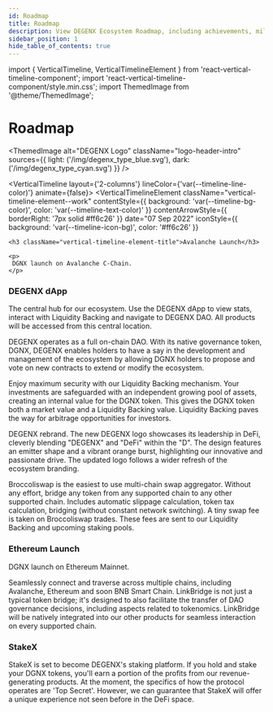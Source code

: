 ```yaml
---
id: Roadmap
title: Roadmap
description: View DEGENX Ecosystem Roadmap, including achievements, milestones and Work In Progress, check back regularly for updates!
sidebar_position: 1
hide_table_of_contents: true
---
```


import { VerticalTimeline, VerticalTimelineElement }  from 'react-vertical-timeline-component';
import 'react-vertical-timeline-component/style.min.css';
import ThemedImage from '@theme/ThemedImage';



# Roadmap

<ThemedImage
  alt="DEGENX Logo"
  className="logo-header-intro"
  sources={{
    light: ('/img/degenx_type_blue.svg'),
    dark: ('/img/degenx_type_cyan.svg')
  }}
/>

<VerticalTimeline layout={'2-columns'} lineColor={'var(--timeline-line-color)'} animate={false}>
 <VerticalTimelineElement
    className="vertical-timeline-element--work"
    contentStyle={{ background: 'var(--timeline-bg-color)', color: 'var(--timeline-text-color)' }}
    contentArrowStyle={{ borderRight: '7px solid #ff6c26' }}
    date="07 Sep 2022"
    iconStyle={{ background: 'var(--timeline-icon-bg)', color: '#ff6c26' }}
  >
    <h3 className="vertical-timeline-element-title">Avalanche Launch</h3>

    <p>
     DGNX launch on Avalanche C-Chain.
    </p>
  </VerticalTimelineElement>
    <VerticalTimelineElement
    className="vertical-timeline-element--work"
    contentStyle={{ background: 'var(--timeline-bg-color)', color: 'var(--timeline-text-color)' }}
    contentArrowStyle={{ borderRight: '7px solid #ff6c26' }}
    date="09 Oct 2022"
    iconStyle={{ background: 'var(--timeline-icon-bg)', color: '#ff6c26' }}
  >
    <h3 className="vertical-timeline-element-title">DEGENX dApp</h3>
    <p>
     The central hub for our ecosystem. Use the DEGENX dApp to view stats, interact with Liquidity Backing and navigate to DEGENX DAO. All products will be accessed from this central location.
    </p>
  </VerticalTimelineElement>
  <VerticalTimelineElement
    className="vertical-timeline-element--work"
    contentStyle={{ background: 'var(--timeline-bg-color)', color: 'var(--timeline-text-color)' }}
    contentArrowStyle={{ borderRight: '7px solid #ff6c26' }}
    date="25 Mar 2023"
    iconStyle={{ background: 'var(--timeline-icon-bg)', color: '#ff6c26' }}
  >
          <ThemedImage
  alt="DEGENX DAO Logo"
  className="vertical-timeline-element-title-img"
  sources={{
    light: ('/img/light_dao.svg'),
    dark: ('/img/dark_dao.svg')
  }}
/>
    <p>
     DEGENX operates as a full on-chain DAO. With its native governance token, DGNX, DEGENX enables holders to have a say in the development and management of the ecosystem by allowing DGNX holders to propose and vote on new contracts to extend or modify the ecosystem.
    </p>
  </VerticalTimelineElement>
    <VerticalTimelineElement
    className="vertical-timeline-element--work"
    contentStyle={{ background: 'var(--timeline-bg-color)', color: 'var(--timeline-text-color)' }}
    contentArrowStyle={{ borderRight: '7px solid #ff6c26' }}
    date="30 May 2023"
    iconStyle={{ background: 'var(--timeline-icon-bg)', color: 'var(--timeline-icon-color)' }}
  >
     <ThemedImage
  alt="Liquidity Backing Logo"
  className="vertical-timeline-element-title-img"
  sources={{
    light: ('/img/light_liqback.svg'),
    dark: ('/img/dark_liqback.svg')
  }}
/>
    <p>
      Enjoy maximum security with our Liquidity Backing mechanism. Your investments are safeguarded with an independent growing pool of assets, creating an internal value for the DGNX token. This gives the DGNX token both a market value and a Liquidity Backing value. Liquidity Backing paves the way for arbitrage opportunities for investors.
    </p>
  </VerticalTimelineElement>
  <VerticalTimelineElement
    className="vertical-timeline-element--work"
    contentStyle={{ background: 'var(--timeline-bg-color)', color: 'var(--timeline-text-color)' }}
    contentArrowStyle={{ borderRight: '7px solid #ff6c26' }}
    date="20 Jul 2023"
    iconStyle={{ background: 'var(--timeline-icon-bg)', color: 'var(--timeline-icon-color)' }}
  >
             <ThemedImage
  alt="DEGENX Logo"
  className="vertical-timeline-element-title-img"
  sources={{
    light: ('/img/light_degenx_full.svg'),
    dark: ('/img/dark_degenx_full.svg')
  }}
/>
    <p>
    DEGENX rebrand. The new DEGENX logo showcases its leadership in DeFi, cleverly blending "DEGENX" and "DeFi" within the "D". The design features an emitter shape and a vibrant orange burst, highlighting our innovative and passionate drive. The updated logo follows a wider refresh of the ecosystem branding.
    </p>
  </VerticalTimelineElement>
     <VerticalTimelineElement
    className="vertical-timeline-element--work"
    contentStyle={{ background: 'var(--timeline-bg-color)', color: 'var(--timeline-text-color)' }}
    contentArrowStyle={{ borderRight: '7px solid #ff6c26' }}
    date="28 Sep 2023"
    iconStyle={{ background: 'var(--timeline-icon-bg)', color: 'var(--timeline-icon-color)' }}
  >
       <ThemedImage
  alt="BroccoliSwap Logo"
  className="vertical-timeline-element-title-img"
  sources={{
    light: ('/img/light_broc.svg'),
    dark: ('/img/dark_broc.svg')
  }}
/>
    <p>
   Broccoliswap is the easiest to use multi-chain swap aggregator. Without any effort, bridge any token from any supported chain to any other supported chain. Includes automatic slippage calculation, token tax calculation, bridging (without constant network switching). A tiny swap fee is taken on Broccoliswap trades. These fees are sent to our Liquidity Backing and upcoming staking pools.
    </p>
  </VerticalTimelineElement>
  <VerticalTimelineElement
    className="vertical-timeline-element--work"
    contentStyle={{ background: 'var(--timeline-bg-color)', color: 'var(--timeline-text-color)' }}
    contentArrowStyle={{ borderRight: '7px solid #ff6c26' }}
    date="11 Jan 2024"
    iconStyle={{ background: 'var(--timeline-icon-bg)', color: 'var(--timeline-icon-color)' }}
  >
     <h3 className="vertical-timeline-element-title">Ethereum Launch</h3>
    <p>
      DGNX launch on Ethereum Mainnet. 
    </p>
  </VerticalTimelineElement>
    <VerticalTimelineElement
    className="vertical-timeline-element--work"
    contentStyle={{ background: 'var(--timeline-bg-color)', color: 'var(--timeline-text-color)' }}
    contentArrowStyle={{ borderRight: '7px solid #ff6c26' }}
    date="17 Jan 2024"
    iconStyle={{ background: 'var(--timeline-icon-bg)', color: 'var(--timeline-icon-color)' }}
  >
            <ThemedImage
  alt="BroccoliSwap Logo"
  className="vertical-timeline-element-title-img"
  sources={{
    light: ('/img/light_linkbridge.svg'),
    dark: ('/img/dark_linkbridge.svg')
  }}
/>
    <p>
      Seamlessly connect and traverse across multiple chains, including Avalanche, Ethereum and soon BNB Smart Chain. LinkBridge is not just a typical token bridge; it's designed to also facilitate the transfer of DAO governance decisions, including aspects related to tokenomics. LinkBridge will be natively integrated into our other products for seamless interaction on every supported chain.
    </p>
  </VerticalTimelineElement>
  <VerticalTimelineElement
    className="vertical-timeline-element--work"
    contentStyle={{ background: 'var(--timeline-bg-color)', color: 'var(--timeline-text-color)' }}
    contentArrowStyle={{ borderRight: '7px solid #ff6c26' }}
    date="WORK IN PROGRESS"
    iconStyle={{ background: 'var(--timeline-icon-bg2)', color: 'var(--timeline-icon-color)' }}
  >
     <h3 className="vertical-timeline-element-title">StakeX</h3>
    <p>
      StakeX is set to become DEGENX's staking platform. If you hold and stake your DGNX tokens, you'll earn a portion of the profits from our revenue-generating products. At the moment, the specifics of how the protocol operates are 'Top Secret'. However, we can guarantee that StakeX will offer a unique experience not seen before in the DeFi space.
    </p>
  </VerticalTimelineElement>
</VerticalTimeline>







